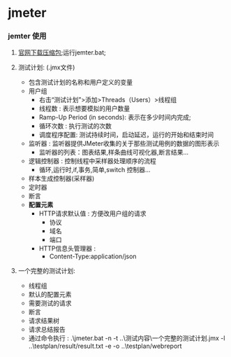 # jmeter
### jemter 使用
1. [官网下载压缩包](http://jmeter.apache.org/download_jmeter.cgi);运行jemter.bat;
2. 测试计划: (.jmx文件) 
    - 包含测试计划的名称和用户定义的变量
    - 用户组
        - 右击“测试计划”>添加>Threads（Users）>线程组
        - 线程数 : 表示想要模拟的用户数量
        - Ramp-Up Period (in seconds): 表示在多少时间内完成;
        - 循环次数 : 执行测试的次数
        - 调度程序配置: 测试持续时间，启动延迟，运行的开始和结束时间
    - 监听器 : 监听器提供JMeter收集的关于那些测试用例的数据的图形表示
        - 监听器的列表：图表结果,样条曲线可视化器,断言结果...
    - 逻辑控制器 : 控制线程中采样器处理顺序的流程
        - 循环,运行时,if,事务,简单,switch 控制器...
    - 样本生成控制器(采样器)
    - 定时器
    - 断言
    - **配置元素**
        - HTTP请求默认值 : 方便改用户组的请求
            - 协议
            - 域名
            - 端口
        - HTTP信息头管理器 : 
            - Content-Type:application/json

3. 一个完整的测试计划:
    - 线程组
    - 默认的配置元素
    - 需要测试的请求
    - 断言
    - 请求结果树
    - 请求总结报告
    - 通过命令执行 : .\jmeter.bat -n -t ..\测试内容\一个完整的测试计划.jmx -l ..\testplan/result/result.txt -e -o ..\testplan/webreport
